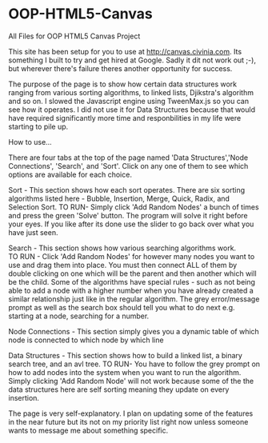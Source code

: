 OOP-HTML5-Canvas
================

All Files for OOP HTML5 Canvas Project

This site has been setup for you to use at http://canvas.civinia.com.  Its something I built to try and get hired
at Google. Sadly it dit not work out ;-), but wherever there's failure theres another opportunity for success.

The purpose of the page is to show how certain data structures work ranging from various sorting algorithms, to linked lists,
Djikstra's algorithm and so on.  I slowed the Javascript engine using TweenMax.js so you can see how it operates.  I did not 
use it for Data Structures because that would have required significantly more time and responbilities in my life were starting to 
pile up.

How to use...

There are four tabs at the top of the page named 'Data Structures','Node Connections', 'Search', and 'Sort'. Click
on any one of them to see which options are available for each choice.

Sort - This section shows how each sort operates.  There are six sorting algorithms listed here -  Bubble, Insertion, Merge, Quick, Radix, and Selection Sort.
       TO RUN- Simply click 'Add Random Nodes' a bunch of times and press the green 'Solve' button.  The program will solve 
          it right before your eyes.  If you like after its done use the slider to go back over what you have just seen.
          
Search - This section shows how various searching algorithms work.  
        TO RUN - Click 'Add Random Nodes' for however many nodes you want to use and drag them into place.  You must then connect ALL of them by 
        double clicking on one which will be the parent and then another which will be the child. Some of the algorithms
        have special rules - such as not being able to add a node with a higher number when you have already created a similar 
        relationship just like in the regular algorithm. The grey error/message prompt as well as the search box should
        tell you what to do next e.g. starting at a node, searching for a number.
          
Node Connections -  This section simply gives you a dynamic table of which node is connected to which node by which line

Data Structures - This section shows how to build a linked list, a binary search tree, and an avl tree.
        TO RUN-  You have to follow the grey prompt on how to add nodes into the system when you want to run the algorithm.
        Simply clicking 'Add Random Node' will not work because some of the the data structures here are self sorting
        meaning they update on every insertion.
  
The page is very self-explanatory.  I plan on updating some of the features in the near future but its not on my priority list 
right now unless someone wants to message me about something specific.
